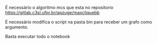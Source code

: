 É necessário o algoritmo mcs que esta no repositorio https://gitlab.c3sl.ufpr.br/apzuge/maxcliquebb

É necessário modifica o script na pasta bin para receber um grafo como argumento.

Basta executar todo o notebook
